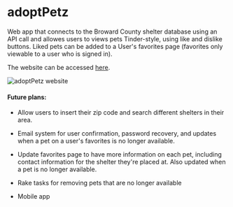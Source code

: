 # adoptPetz

Web app that connects to the Broward County shelter database using an API call and allowes users to views pets Tinder-style, using like and dislike buttons. Liked pets can be added to a User's favorites page (favorites only viewable to a user who is signed in).

The website can be accessed [here](https://adoptpetz.herokuapp.com/).

![adoptPetz website](https://puu.sh/uHuZk/ae5d8c2955.png "adoptPetz website")


#### Future plans:

* Allow users to insert their zip code and search different shelters in their area.

* Email system for user confirmation, password recovery, and updates when a pet on a user's favorites is no longer available.

* Update favorites page to have more information on each pet, including contact information for the shelter they're placed at. Also updated when a pet is no longer available.

* Rake tasks for removing pets that are no longer available

* Mobile app
